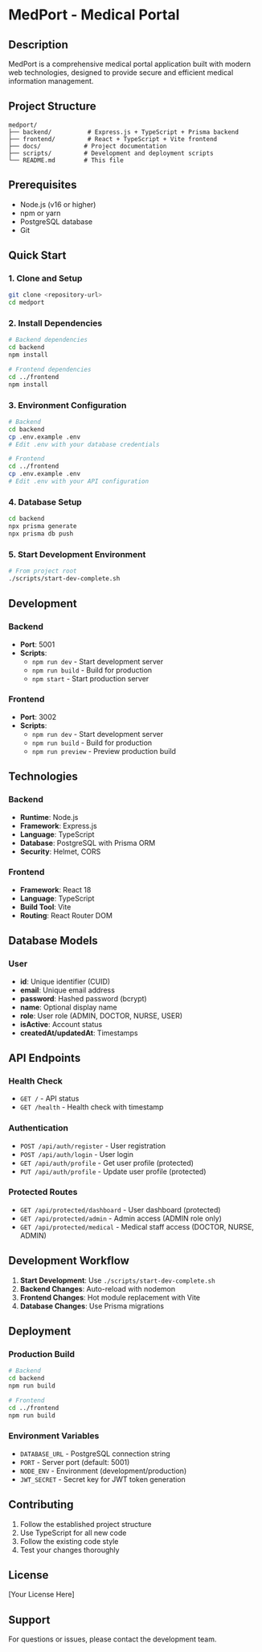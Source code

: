 # MedPort - Medical Portal

## Description
MedPort is a comprehensive medical portal application built with modern web technologies, designed to provide secure and efficient medical information management.

## Project Structure
```
medport/
├── backend/          # Express.js + TypeScript + Prisma backend
├── frontend/         # React + TypeScript + Vite frontend
├── docs/            # Project documentation
├── scripts/         # Development and deployment scripts
└── README.md        # This file
```

## Prerequisites
- Node.js (v16 or higher)
- npm or yarn
- PostgreSQL database
- Git

## Quick Start

### 1. Clone and Setup
```bash
git clone <repository-url>
cd medport
```

### 2. Install Dependencies
```bash
# Backend dependencies
cd backend
npm install

# Frontend dependencies
cd ../frontend
npm install
```

### 3. Environment Configuration
```bash
# Backend
cd backend
cp .env.example .env
# Edit .env with your database credentials

# Frontend
cd ../frontend
cp .env.example .env
# Edit .env with your API configuration
```

### 4. Database Setup
```bash
cd backend
npx prisma generate
npx prisma db push
```

### 5. Start Development Environment
```bash
# From project root
./scripts/start-dev-complete.sh
```

## Development

### Backend
- **Port**: 5001
- **Scripts**: 
  - `npm run dev` - Start development server
  - `npm run build` - Build for production
  - `npm start` - Start production server

### Frontend
- **Port**: 3002
- **Scripts**:
  - `npm run dev` - Start development server
  - `npm run build` - Build for production
  - `npm run preview` - Preview production build

## Technologies

### Backend
- **Runtime**: Node.js
- **Framework**: Express.js
- **Language**: TypeScript
- **Database**: PostgreSQL with Prisma ORM
- **Security**: Helmet, CORS

### Frontend
- **Framework**: React 18
- **Language**: TypeScript
- **Build Tool**: Vite
- **Routing**: React Router DOM

## Database Models

### User
- **id**: Unique identifier (CUID)
- **email**: Unique email address
- **password**: Hashed password (bcrypt)
- **name**: Optional display name
- **role**: User role (ADMIN, DOCTOR, NURSE, USER)
- **isActive**: Account status
- **createdAt/updatedAt**: Timestamps

## API Endpoints

### Health Check
- `GET /` - API status
- `GET /health` - Health check with timestamp

### Authentication
- `POST /api/auth/register` - User registration
- `POST /api/auth/login` - User login
- `GET /api/auth/profile` - Get user profile (protected)
- `PUT /api/auth/profile` - Update user profile (protected)

### Protected Routes
- `GET /api/protected/dashboard` - User dashboard (protected)
- `GET /api/protected/admin` - Admin access (ADMIN role only)
- `GET /api/protected/medical` - Medical staff access (DOCTOR, NURSE, ADMIN)

## Development Workflow

1. **Start Development**: Use `./scripts/start-dev-complete.sh`
2. **Backend Changes**: Auto-reload with nodemon
3. **Frontend Changes**: Hot module replacement with Vite
4. **Database Changes**: Use Prisma migrations

## Deployment

### Production Build
```bash
# Backend
cd backend
npm run build

# Frontend
cd ../frontend
npm run build
```

### Environment Variables
- `DATABASE_URL` - PostgreSQL connection string
- `PORT` - Server port (default: 5001)
- `NODE_ENV` - Environment (development/production)
- `JWT_SECRET` - Secret key for JWT token generation

## Contributing

1. Follow the established project structure
2. Use TypeScript for all new code
3. Follow the existing code style
4. Test your changes thoroughly

## License

[Your License Here]

## Support

For questions or issues, please contact the development team.

